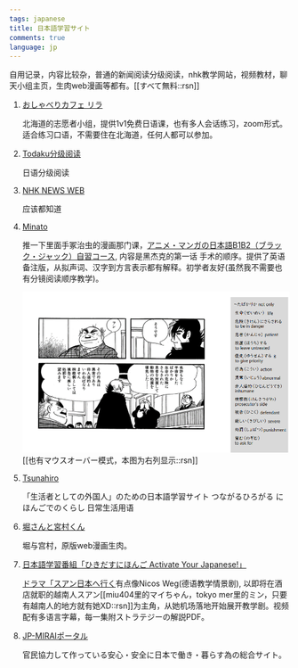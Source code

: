 ```yaml
---
tags: japanese
title: 日本語学習サイト
comments: true
language: jp
---
```

自用记录，内容比较杂，普通的新闻阅读分级阅读，nhk教学网站，视频教材，聊天小组主页，生肉web漫画等都有。[[すべて無料::rsn]]

1. [おしゃべりカフェ リラ](https://sites.google.com/view/oshabericafelila/%E3%83%9B%E3%83%BC%E3%83%A0?authuser=0#h.dh16u12zt2ix)

    北海道的志愿者小组，提供1v1免费日语课，也有多人会话练习，zoom形式。适合练习口语，不需要住在北海道，任何人都可以参加。

2. [Todaku分级阅读](https://tadoku.org/japanese/free-books/)
    
    日语分级阅读 

3. [NHK NEWS WEB](https://www3.nhk.or.jp/news/easy/)
   
   应该都知道


4. [Minato](https://minato-jf.jp/)
   
   推一下里面手冢治虫的漫画那门课，[アニメ・マンガの日本語B1B2（ブラック・ジャック）自習コース](https://minato-jf.jp/CourseDetail/Index/KC24_ANBS_B1B2_JA02), 内容是黑杰克的第一话 手术的顺序。提供了英语备注版，从拟声词、汉字到方言表示都有解释。初学者友好(虽然我不需要也有分镜阅读顺序教学)。

   ![blackjack](../assets/img/japanesemanga1.png)[[也有マウスオーバー模式，本图为右列显示::rsn]]

5. [Tsunahiro](https://tsunagarujp.mext.go.jp　)

    「生活者としての外国人」のための日本語学習サイト つながるひろがる にほんごでのくらし
    日常生活用语

6. [堀さんと宮村くん](https://dka-hero.me/top.html)
   
   堀与宫村，原版web漫画生肉。

7. [日本語学習番組「ひきだすにほんご Activate Your Japanese!」](www.hikidasu.jpf.go.jp)
   
   [ドラマ「スアン日本へ行く](https://www.hikidasu.jpf.go.jp/jp/corner/drama/)有点像Nicos Weg(德语教学情景剧), 以即将在酒店就职的越南人スアン[[miu404里的マイちゃん，tokyo mer里的ミン，只要有越南人的地方就有她XD::rsn]]为主角，从她机场落地开始展开教学剧。视频配有多语言字幕，每一集附ストラテジーの解説PDF。

8. [JP-MIRAIポータル](https://portal.jp-mirai.org/ja/study/s/japanese/free-online-japanese-language-class)
   
   官民協力して作っている安心・安全に日本で働き・暮らす為の総合サイト。